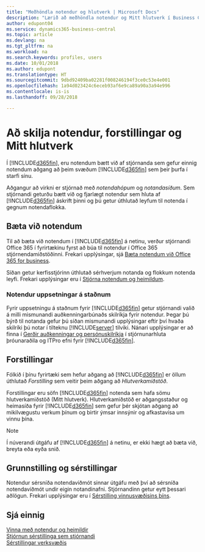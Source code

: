 ```yaml
---
title: "Meðhöndla notendur og hlutverk | Microsoft Docs"
description: "Lærið að meðhöndla notendur og Mitt hlutverk í Business Central."
author: edupont04
ms.service: dynamics365-business-central
ms.topic: article
ms.devlang: na
ms.tgt_pltfrm: na
ms.workload: na
ms.search.keywords: profiles, users
ms.date: 10/01/2018
ms.author: edupont
ms.translationtype: HT
ms.sourcegitcommit: 9dbd92409ba02281f008246194f3ce0c53e4e001
ms.openlocfilehash: 1a94d023424c6eceb93af6e9ca89a90a3a94e996
ms.contentlocale: is-is
ms.lasthandoff: 09/28/2018

---
```

# <a name="understanding-users-profiles-and-role-centers"></a>Að skilja notendur, forstillingar og Mitt hlutverk

Í [!INCLUDE[d365fin](includes/d365fin_md.md)], eru notendum bætt við af stjórnanda sem gefur einnig notendum aðgang að þeim svæðum [!INCLUDE[d365fin](includes/d365fin_md.md)] sem þeir þurfa í starfi sínu.  

Aðgangur að virkni er stjórnað með *notendahópum* og *notandasíðum*. Sem stjórnandi geturðu bætt við og fjarlægt notendur sem hluta af [!INCLUDE[d365fin](includes/d365fin_md.md)] áskrift þinni og þú getur úthlutað leyfum til notenda í gegnum notendaflokka.  

## <a name="adding-users"></a>Bæta við notendum

Til að bæta við notendum í [!INCLUDE[d365fin](includes/d365fin_md.md)] á netinu, verður stjórnandi Office 365 í fyrirtækinu fyrst að búa til notendur í Office 365 stjórnendamiðstöðinni. Frekari upplýsingar, sjá [Bæta notendum við Office 365 for business](https://aka.ms/CreateOffice365Users).

Síðan getur kerfisstjórinn úthlutað sérhverjum notanda og flokkum notenda leyfi. Frekari upplýsingar eru í [Stjórna notendum og heimildum](ui-how-users-permissions.md).  

### <a name="users-of-on-premises-deployments"></a>Notendur uppsetningar á staðnum

Fyrir uppsetningu á staðnum fyrir [!INCLUDE[d365fin](includes/d365fin_md.md)] getur stjórnandi valið á milli mismunandi auðkenningarbúnaðs skilríkja fyrir notendur. Þegar þú býrð til notanda gefur þú síðan mismunandi upplýsingar eftir því hvaða skilríki þú notar í tilteknu [!INCLUDE[server](includes/server.md)] tilviki. Nánari upplýsingar er að finna í [Gerðir auðkenningar og persónuskilríkja](/dynamics365/business-central/dev-itpro/administration/users-credential-types) í stjórnunarhluta þróunaraðila og ITPro efni fyrir [!INCLUDE[d365fin](includes/d365fin_md.md)].  

## <a name="profiles"></a>Forstillingar

Fólkið í þínu fyrirtæki sem hefur aðgang að [!INCLUDE[d365fin](includes/d365fin_md.md)] er öllum úthlutað *Forstilling* sem veitir þeim aðgang að *Hlutverkamiðstöð*.

Forstillingar eru söfn [!INCLUDE[d365fin](includes/d365fin_md.md)] notenda sem hafa sömu hlutverkamiðstöð (Mitt hlutverk). Hlutverkamiðstöð er aðgangsstaður og heimasíða fyrir [!INCLUDE[d365fin](includes/d365fin_md.md)] sem gefur þér skjótan aðgang að mikilvægustu verkum þínum og birtir ýmsar innsýnir og afkastavísa um vinnu þína.  

> [!NOTE]  
>  Í núverandi útgáfu af [!INCLUDE[d365fin](includes/d365fin_md.md)] á netinu, er ekki hægt að bæta við, breyta eða eyða snið.  

## <a name="configuration-and-personalization"></a>Grunnstilling og sérstillingar
<!--The concept of UI customization in [!INCLUDE[d365fin](includes/d365fin_md.md)] is divided in two:  

-   Configuration, performed by the administrator  

-   Personalization, performed by users  

The administrator configures the user interface for multiple users by customizing the user interface for a profile that the users are assigned to.  -->
Notendur sérsníða notendaviðmót sinnar útgáfu með því að sérsníða notendaviðmót undir eigin notandinafni. Stjórnandinn getur eytt þessari aðlögun. Frekari upplýsingar eru í [Sérstilling vinnusvæðisins þíns](ui-personalization-user.md).  

## <a name="see-also"></a>Sjá einnig  
[Vinna með notendur og heimildir](ui-how-users-permissions.md)  
[Stjórnun sérstillinga sem stjórnandi](ui-personalization-manage.md)  
[Sérstillingar verksvæðis](ui-personalization-user.md)  

